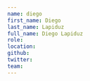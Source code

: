 ```yaml
---
name: diego
first_name: Diego
last_name: Lapiduz
full_name: Diego Lapiduz
role:
location:
github:
twitter:
team:
---
```

